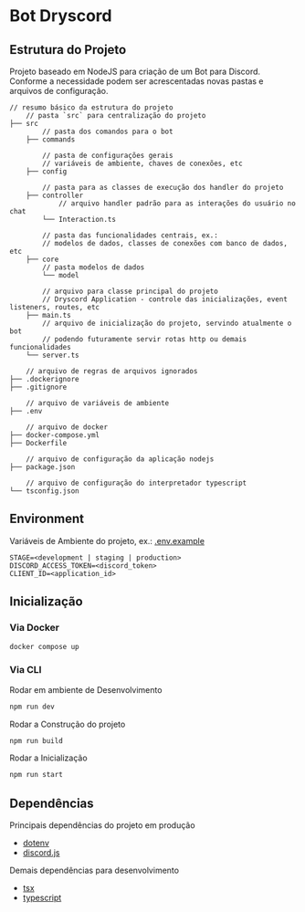 # Bot Dryscord

## Estrutura do Projeto
Projeto baseado em NodeJS para criação de um Bot para Discord. Conforme a necessidade podem ser acrescentadas novas pastas e arquivos de configuração.

```
// resumo básico da estrutura do projeto
    // pasta `src` para centralização do projeto
├── src
        // pasta dos comandos para o bot
    ├── commands

        // pasta de configurações gerais
        // variáveis de ambiente, chaves de conexões, etc
    ├── config

        // pasta para as classes de execução dos handler do projeto
    ├── controller
            // arquivo handler padrão para as interações do usuário no chat
        └── Interaction.ts

        // pasta das funcionalidades centrais, ex.: 
        // modelos de dados, classes de conexões com banco de dados, etc
    ├── core
        // pasta modelos de dados
        └── model

        // arquivo para classe principal do projeto
        // Dryscord Application - controle das inicializações, event listeners, routes, etc
    ├── main.ts
        // arquivo de inicialização do projeto, servindo atualmente o bot
        // podendo futuramente servir rotas http ou demais funcionalidades
    └── server.ts

    // arquivo de regras de arquivos ignorados
├── .dockerignore
├── .gitignore

    // arquivo de variáveis de ambiente
├── .env

    // arquivo de docker
├── docker-compose.yml
├── Dockerfile

    // arquivo de configuração da aplicação nodejs
├── package.json

    // arquivo de configuração do interpretador typescript
└── tsconfig.json
```

## Environment
Variáveis de Ambiente do projeto, ex.: [.env.example](.env.example)

```
STAGE=<development | staging | production>
DISCORD_ACCESS_TOKEN=<discord_token>
CLIENT_ID=<application_id>
```

## Inicialização
### Via Docker 
```sh
docker compose up
```

### Via CLI
Rodar em ambiente de Desenvolvimento
```sh
npm run dev
```

Rodar a Construção do projeto
```sh
npm run build
```

Rodar a Inicialização 
```sh
npm run start
```

## Dependências
Principais dependências do projeto em produção
- [dotenv](https://www.npmjs.com/package/dotenv)
- [discord.js](https://www.npmjs.com/package/discord.js)

Demais dependências para desenvolvimento
- [tsx](https://www.npmjs.com/package/tsx)
- [typescript](https://www.npmjs.com/package/typescript)
